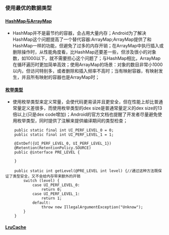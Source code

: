 ### 使用最优的数据类型
#### [HashMap与ArrayMap]()
+ HashMap并不是最节约的容器，会占用大量内存；Android为了解决HashMap这个问题提高了一个替代容器:ArrayMap;ArrayMap提供了和HashMap一样的功能，但避免了过多的内存开销；在ArrayMap中执行插入或删除操作时，从性能角度看，比HashMap还要差一些，但涉及很小的对象数，如1000以下，就不需要担心这个问题了；与HashMap相比，ArrayMap在循环遍历时更加简单高效；使用ArrayMap的场景：对象的数目非常小1000以内，但访问特别多，或者删除和插入频率不高时；当有映射容器，有映射发生，并且所有映射的容器也是ArrayMap时；
#### [枚举类型]()
+ 使用枚举类型来定义常量，会使代码更易读并且更安全，但在性能上却比普通常量定义差很多，而使用枚举类型的dex size是普通常量定义的dex size的13倍以上(只是dex code增加)；Android的官方文档也提醒了开发者尽量避免使用枚举类型，同时提供了注解来提供编译期间的类型检查；

```
    public static final int UI_PERF_LEVEL_0 = 0;
    public static final int UI_PERF_LEVEL_1 = 1;

    @IntDef({UI_PERF_LEVEL_0, UI_PERF_LEVEL_1})
    @Retention(RetentionPolicy.SOURCE)
    public @interface PRE_LEVEL {

    }

    public static int getLevel(@PRE_LEVEL int level) {//通过这种方法既保证了类型安全，又不会给内存带来额外的开销
        switch (level) {
            case UI_PERF_LEVEL_0:
                return 0;
            case UI_PERF_LEVEL_1:
                return 1;
            default:
                throw new IllegalArgumentException("Unknow");
        }
    }
```
#### [LruCache]()
